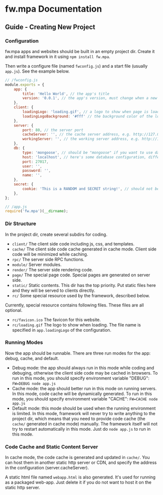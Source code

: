 # fw.mpa Documentation #

## Guide - Creating New Project ##

### Configuration ###

fw.mpa apps and websites should be built in an empty project dir. Create it and install framework in it using `npm install fw.mpa`.

Then write a configure file (named `fwconfig.js`) and a start file (usually `app.js`). See the example below.

```js
// /fwconfig.js
module.exports = {
	app: {
		title: 'Hello World', // the app's title
		version: '0.0.1', // the app's version, must change when a new version is deployed
	},
	client: {
		loadingLogo: 'loading.gif', // a logo to show when page is loading or switching
		loadingLogoBackground: '#fff' // the background color of the loading logo
	},
	server: {
		port: 80, // the server port
		cacheServer: '', // the cache server address, e.g. http://127.0.0.1/
		workingServer: '', // the working server address, e.g. http://127.0.0.1/
	},
	db: {
		type: 'mongoose', // should be "mongoose" if you want to use database
		host: 'localhost', // here's some database configuration, differrent for each database engine
		port: 27017,
		user: '',
		password: '',
		name: '',
	},
	secret: {
		cookie: 'This is a RANDOM and SECRET string!', // should not be too short, and must keep secret!
	},
};
```
```js
// /app.js
require('fw.mpa')(__dirname);
```

### Dir Structure ###

In the project dir, create several subdirs for coding.

* `client/` The client side code including js, css, and templates.
* `cache/` The client side code cache generated in cache mode. Client side code will be minimized while caching.
* `rpc/` The server side RPC functions.
* `module/` Server modules.
* `render/` The server side rendering code.
* `page/` The special page code. Special pages are generated on server side.
* `static/` Static contents. This dir has the top priority. Put static files here and they will be served to clients directly.
* `rc/` Some special resource used by the framework, described below.

Currently, special resource contains following files. These files are all optional.

* `rc/favicon.ico` The favicon for this website.
* `rc/loading.gif` The logo to show when loading. The file name is specified in `app.loadingLogo` of the configuration.

### Running Modes ###

Now the app should be runnable. There are three run modes for the app: debug, cache, and default.

* Debug mode: the app should always run in this mode while coding and debuging, otherwise the client side code may be cached in browsers. To run in this mode, you should specify environment variable "DEBUG": `FW=DEBUG node app.js`
* Cache mode: the app should better run in this mode on running servers. In this mode, code cache will be dynamically generated. To run in this mode, you should specify environment variable "CACHE": `FW=CACHE node app.js`
* Default mode: this mode should be used when the running environment is limited. In this mode, framework will never try to write anything to the project dir, which means that you need to provide code cache (the `cache/` generated in cache mode) manually. The framework itself will not try to restart automatically in this mode. Just do `node app.js` to run in this mode.

### Code Cache and Static Content Server ###

In cache mode, the code cache is generated and updated in `cache/`. You can host them in another static http server or CDN, and specify the address in the configuration (server.cacheServer).

A static html file named `webapp.html` is also generated. It's used for running as a packaged web-app. Just delete it if you do not want to host it on the static http server.
